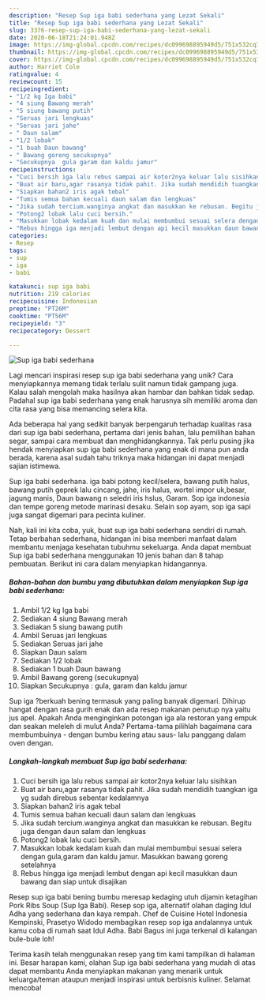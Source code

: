 ```yaml
---
description: "Resep Sup iga babi sederhana yang Lezat Sekali"
title: "Resep Sup iga babi sederhana yang Lezat Sekali"
slug: 3376-resep-sup-iga-babi-sederhana-yang-lezat-sekali
date: 2020-06-18T21:24:01.948Z
image: https://img-global.cpcdn.com/recipes/dc099698895949d5/751x532cq70/sup-iga-babi-sederhana-foto-resep-utama.jpg
thumbnail: https://img-global.cpcdn.com/recipes/dc099698895949d5/751x532cq70/sup-iga-babi-sederhana-foto-resep-utama.jpg
cover: https://img-global.cpcdn.com/recipes/dc099698895949d5/751x532cq70/sup-iga-babi-sederhana-foto-resep-utama.jpg
author: Harriet Cole
ratingvalue: 4
reviewcount: 15
recipeingredient:
- "1/2 kg Iga babi"
- "4 siung Bawang merah"
- "5 siung bawang putih"
- "Seruas jari lengkuas"
- "Seruas jari jahe"
- " Daun salam"
- "1/2 lobak"
- "1 buah Daun bawang"
- " Bawang goreng secukupnya"
- "Secukupnya  gula garam dan kaldu jamur"
recipeinstructions:
- "Cuci bersih iga lalu rebus sampai air kotor2nya keluar lalu sisihkan"
- "Buat air baru,agar rasanya tidak pahit. Jika sudah mendidih tuangkan iga yg sudah direbus sebentar kedalamnya"
- "Siapkan bahan2 iris agak tebal"
- "Tumis semua bahan kecuali daun salam dan lengkuas"
- "Jika sudah tercium.wanginya angkat dan masukkan ke rebusan. Begitu juga dengan daun salam dan lengkuas"
- "Potong2 lobak lalu cuci bersih."
- "Masukkan lobak kedalam kuah dan mulai membumbui sesuai selera dengan gula,garam dan kaldu jamur. Masukkan bawang goreng setelahnya"
- "Rebus hingga iga menjadi lembut dengan api kecil masukkan daun bawang dan siap untuk disajikan"
categories:
- Resep
tags:
- sup
- iga
- babi

katakunci: sup iga babi 
nutrition: 219 calories
recipecuisine: Indonesian
preptime: "PT26M"
cooktime: "PT56M"
recipeyield: "3"
recipecategory: Dessert

---
```



![Sup iga babi sederhana](https://img-global.cpcdn.com/recipes/dc099698895949d5/751x532cq70/sup-iga-babi-sederhana-foto-resep-utama.jpg)

Lagi mencari inspirasi resep sup iga babi sederhana yang unik? Cara menyiapkannya memang tidak terlalu sulit namun tidak gampang juga. Kalau salah mengolah maka hasilnya akan hambar dan bahkan tidak sedap. Padahal sup iga babi sederhana yang enak harusnya sih memiliki aroma dan cita rasa yang bisa memancing selera kita.

Ada beberapa hal yang sedikit banyak berpengaruh terhadap kualitas rasa dari sup iga babi sederhana, pertama dari jenis bahan, lalu pemilihan bahan segar, sampai cara membuat dan menghidangkannya. Tak perlu pusing jika hendak menyiapkan sup iga babi sederhana yang enak di mana pun anda berada, karena asal sudah tahu triknya maka hidangan ini dapat menjadi sajian istimewa.

Sup iga babi sederhana. iga babi potong kecil/selera, bawang putih halus, bawang putih geprek lalu cincang, jahe, iris halus, wortel impor uk,besar, jagung manis, Daun bawang n seledri iris hslus, Garam. Sop iga indonesia dan tempe goreng metode marinasi desaku. Selain sop ayam, sop iga sapi juga sangat digemari para pecinta kuliner.


Nah, kali ini kita coba, yuk, buat sup iga babi sederhana sendiri di rumah. Tetap berbahan sederhana, hidangan ini bisa memberi manfaat dalam membantu menjaga kesehatan tubuhmu sekeluarga. Anda dapat membuat Sup iga babi sederhana menggunakan 10 jenis bahan dan 8 tahap pembuatan. Berikut ini cara dalam menyiapkan hidangannya.

<!--inarticleads1-->

##### Bahan-bahan dan bumbu yang dibutuhkan dalam menyiapkan Sup iga babi sederhana:

1. Ambil 1/2 kg Iga babi
1. Sediakan 4 siung Bawang merah
1. Sediakan 5 siung bawang putih
1. Ambil Seruas jari lengkuas
1. Sediakan Seruas jari jahe
1. Siapkan  Daun salam
1. Sediakan 1/2 lobak
1. Sediakan 1 buah Daun bawang
1. Ambil  Bawang goreng (secukupnya)
1. Siapkan Secukupnya : gula, garam dan kaldu jamur


Sup iga ?berkuah bening termasuk yang paling banyak digemari. Dihirup hangat dengan rasa gurih enak dan ada resep makanan penutup nya yaitu jus apel. Apakah Anda menginginkan potongan iga ala restoran yang empuk dan seakan meleleh di mulut Anda? Pertama-tama pilihlah bagaimana cara membumbuinya - dengan bumbu kering atau saus- lalu panggang dalam oven dengan. 

<!--inarticleads2-->

##### Langkah-langkah membuat Sup iga babi sederhana:

1. Cuci bersih iga lalu rebus sampai air kotor2nya keluar lalu sisihkan
1. Buat air baru,agar rasanya tidak pahit. Jika sudah mendidih tuangkan iga yg sudah direbus sebentar kedalamnya
1. Siapkan bahan2 iris agak tebal
1. Tumis semua bahan kecuali daun salam dan lengkuas
1. Jika sudah tercium.wanginya angkat dan masukkan ke rebusan. Begitu juga dengan daun salam dan lengkuas
1. Potong2 lobak lalu cuci bersih.
1. Masukkan lobak kedalam kuah dan mulai membumbui sesuai selera dengan gula,garam dan kaldu jamur. Masukkan bawang goreng setelahnya
1. Rebus hingga iga menjadi lembut dengan api kecil masukkan daun bawang dan siap untuk disajikan


Resep sup iga babi bening bumbu meresap kedaging utuh dijamin ketagihan Pork Ribs Soup (Sup Iga Babi). Resep sop iga, alternatif olahan daging Idul Adha yang sederhana dan kaya rempah. Chef de Cuisine Hotel Indonesia Kempinski, Prasetyo Widodo membagikan resep sop iga andalannya untuk kamu coba di rumah saat Idul Adha. Babi Bagus ini juga terkenal di kalangan bule-bule loh! 

Terima kasih telah menggunakan resep yang tim kami tampilkan di halaman ini. Besar harapan kami, olahan Sup iga babi sederhana yang mudah di atas dapat membantu Anda menyiapkan makanan yang menarik untuk keluarga/teman ataupun menjadi inspirasi untuk berbisnis kuliner. Selamat mencoba!
